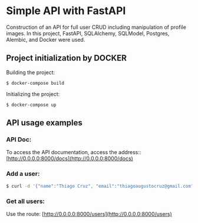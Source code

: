 # Simple API with FastAPI

Construction of an API for full user CRUD including manipulation of profile images. In this project, FastAPI, SQLAlchemy, SQLModel, Postgres, Alembic, and Docker were used.

## Project initialization by DOCKER

Building the project:
```
$ docker-compose build
```

Initializing the project:
```
$ docker-compose up
```

## API usage examples

### API Doc:
To access the API documentation, access the address:: [http://0.0.0.0:8000/docs](http://0.0.0.0:8000/docs)

### Add a user:

```sh
$ curl -d '{"name":"Thiago Cruz", "email":"thiagoaugustocruz@gmail.com"}' -H "Content-Type: application/json" -X POST http://0.0.0.0:8000/users
```

### Get all users:
Use the route: [http://0.0.0.0:8000/users](http://0.0.0.0:8000/users)
